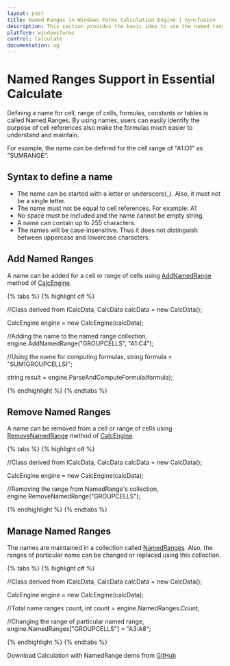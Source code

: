 ```yaml
---
layout: post
title: Named Ranges in Windows Forms Calculation Engine | Syncfusion
description: This section provides the basic idea to use the named ranges for calculate in Syncfusion essential windowsforms
platform: windowsforms
control: Calculate
documentation: ug
---
```


# Named Ranges Support in Essential Calculate

Defining a name for cell, range of cells, formulas, constants or tables is called Named Ranges. By using names, users can easily identify the purpose of cell references 
also make the formulas much easier to understand and maintain.

For example, the name can be defined for the cell range of "A1:D1" as "SUMRANGE".

## Syntax to define a name

* The name can be started with a letter or underscore(_). Also, it must not be a single letter.
* The name must not be equal to cell references. For example: A1
* No space must be included and the name cannot be empty string.
* A name can contain up to 255 characters.
* The names will be case-insensitive. Thus it does not distinguish between uppercase and lowercase characters.

## Add Named Ranges

A name can be added for a cell or range of cells using [AddNamedRange](https://help.syncfusion.com/cr/windowsforms/Syncfusion.Calculate.CalcEngine.html#Syncfusion_Calculate_CalcEngine_AddNamedRange_System_String_System_String_) method of [CalcEngine](https://help.syncfusion.com/cr/windowsforms/Syncfusion.Calculate.CalcEngine.html).

{% tabs %}
{% highlight c# %}

//Class derived from ICalcData,
CalcData calcData = new CalcData();

CalcEngine engine = new CalcEngine(calcData);

//Adding the name to the named range collection,
engine.AddNamedRange("GROUPCELLS", "A1:C4");

//Using the name for computing formulas,
string formula = "SUM(GROUPCELLS)";

string result = engine.ParseAndComputeFormula(formula);

{% endhighlight %}
{% endtabs %}

## Remove Named Ranges

A name can be removed from a cell or range of cells using [RemoveNamedRange](https://help.syncfusion.com/cr/windowsforms/Syncfusion.Calculate.CalcEngine.html#Syncfusion_Calculate_CalcEngine_RemoveNamedRange_System_String_) method of [CalcEngine](https://help.syncfusion.com/cr/windowsforms/Syncfusion.Calculate.CalcEngine.html).

{% tabs %}
{% highlight c# %}

//Class derived from ICalcData,
CalcData calcData = new CalcData();

CalcEngine engine = new CalcEngine(calcData);

//Removing the range from NamedRange's collection,
engine.RemoveNamedRange("GROUPCELLS");

{% endhighlight %}
{% endtabs %}

## Manage Named Ranges

The names are maintained in a collection called [NamedRanges](https://help.syncfusion.com/cr/windowsforms/Syncfusion.Calculate.CalcEngine.html#Syncfusion_Calculate_CalcEngine_NamedRanges). Also, the ranges of particular name can be changed or replaced using this collection.

{% tabs %}
{% highlight c# %}

//Class derived from ICalcData,
CalcData calcData = new CalcData();

CalcEngine engine = new CalcEngine(calcData);

//Total name ranges count,
int count = engine.NamedRanges.Count;

//Changing the range of particular named range,
engine.NamedRanges["GROUPCELLS"] = "A3:A8";

{% endhighlight %}
{% endtabs %}

Download Calculation with NamedRange demo from [GitHub](https://github.com/SyncfusionExamples/calculate-named-ranges-example)
